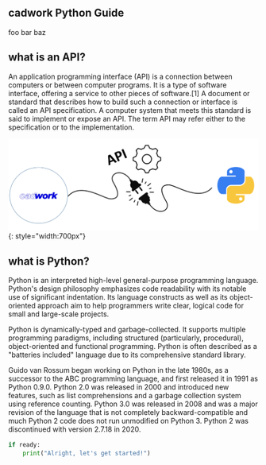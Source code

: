 ## cadwork Python Guide

foo bar baz

## what is an API?
An application programming interface (API) is a connection between computers or between computer programs. It is a type of software interface, offering a service to other pieces of software.[1] A document or standard that describes how to build such a connection or interface is called an API specification. A computer system that meets this standard is said to implement or expose an API. The term API may refer either to the specification or to the implementation.

![Backup Text](img/python.png "This is just a test image"){: style="width:700px"}

## what is Python?

Python is an interpreted high-level general-purpose programming language. Python's design philosophy emphasizes code readability with its notable use of significant indentation. Its language constructs as well as its object-oriented approach aim to help programmers write clear, logical code for small and large-scale projects.

Python is dynamically-typed and garbage-collected. It supports multiple programming paradigms, including structured (particularly, procedural), object-oriented and functional programming. Python is often described as a "batteries included" language due to its comprehensive standard library.

Guido van Rossum began working on Python in the late 1980s, as a successor to the ABC programming language, and first released it in 1991 as Python 0.9.0. Python 2.0 was released in 2000 and introduced new features, such as list comprehensions and a garbage collection system using reference counting. Python 3.0 was released in 2008 and was a major revision of the language that is not completely backward-compatible and much Python 2 code does not run unmodified on Python 3. Python 2 was discontinued with version 2.7.18 in 2020.

```python
if ready:
    print("Alright, let's get started!")
```
